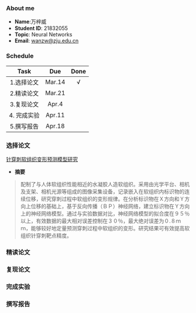 ### About me
* **Name**:万梓威
* **Student ID**: 21832055
* **Topic**: Neural Networks
* **Email**: wanzw@zju.edu.cn

### Schedule

| Task | Due | Done |
| :--:| :--: | :--: |
| 1.选择论文 | Mar.14 | √ |
| 2.精读论文 | Mar.21 |
| 3.复现论文 | Apr.4 |
| 4. 完成实验 | Apr.11 |
| 5.撰写报告 | Apr.18 |

### 选择论文
[针穿刺软组织变形预测模型研究](针穿刺软组织变形预测模型研究_高德东.caj)  


* **摘要**
>  配制了与人体软组织性能相近的水凝胶人造软组织。采用由光学平台、相机及支架、相机光源等组成的图像采集设备，记录嵌入在软组织内标识物的连续位移，研究穿刺过程中软组织的变形规律。在分析标识物在Ｘ方向和Ｙ方向上位移的基础上，基于反向传播（ＢＰ）神经网络，建立标识物在Ｙ方向上的神经网络模型。通过与实验数据对比，神经网络模型的拟合度在９５％以上，有效数据的最大相对误差控制在３０％，最大绝对误差为０.８ｍｍ，能够较好地定量预测穿刺过程中软组织的变形。研究结果可有效提高软组织针穿刺靶点精度。

### 精读论文

### 复现论文

### 完成实验

### 撰写报告
